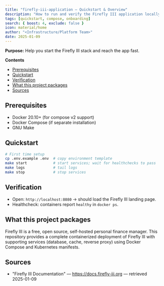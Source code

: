 ```yaml
---
title: "firefly-iii-application — Quickstart & Overview"
description: "How to run and verify the Firefly III application locally using Make + Compose."
tags: [quickstart, compose, onboarding]
search: { boost: 4, exclude: false }
icon: material/home
author: "<Infrastructure/Platform Team>"
date: 2025-01-09
---
```


**Purpose:** Help you start the Firefly III stack and reach the app fast.

**Contents**
- [Prerequisites](#prerequisites)
- [Quickstart](#quickstart)
- [Verification](#verification)
- [What this project packages](#what-this-project-packages)
- [Sources](#sources)

## Prerequisites
- Docker 20.10+ (for compose v2 support)
- Docker Compose (if separate installation)
- GNU Make

## Quickstart
```bash
# First time setup
cp .env.example .env  # copy environment template
make start            # start services; wait for healthchecks to pass
make logs             # tail logs
make stop             # stop services
```

## Verification

* Open: `http://localhost:8080` → should load the Firefly III landing page.
* Healthcheck: containers report `healthy` in `docker ps`.

## What this project packages

Firefly III is a free, open source, self-hosted personal finance manager. This repository provides a complete containerized deployment of Firefly III with supporting services (database, cache, reverse proxy) using Docker Compose and Kubernetes manifests.

## Sources

* "Firefly III Documentation" — https://docs.firefly-iii.org — retrieved 2025-01-09

<!-- ai-docs-metadata
{
  "last_audit": "2025-01-09",
  "fingerprints": {
    "sources": {
      "https://docs.firefly-iii.org": ""
    },
    "sections": {
      "quickstart": "",
      "verification": ""
    }
  }
}
-->